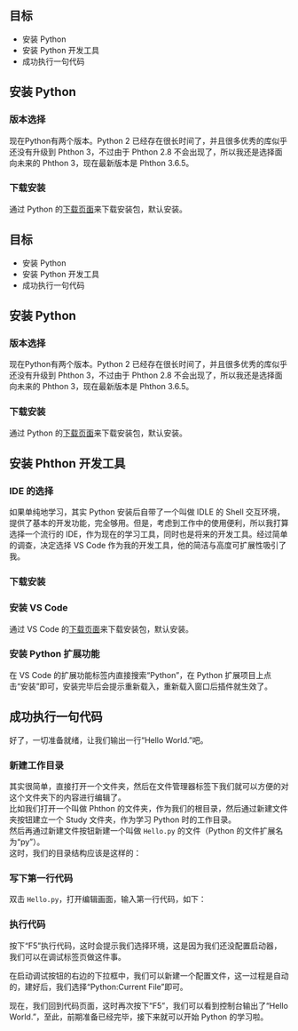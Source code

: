 ## 目标
* 安装 Python
* 安装 Python 开发工具
* 成功执行一句代码

## 安装 Python
### 版本选择
现在Python有两个版本。Python 2 已经存在很长时间了，并且很多优秀的库似乎还没有升级到 Phthon 3，不过由于 Phthon 2.8 不会出现了，所以我还是选择面向未来的 Phthon 3，现在最新版本是 Phthon 3.6.5。

### 下载安装
通过 Python 的[下载页面](https://www.python.org/downloads/)来下载安装包，默认安装。
## 目标
* 安装 Python
* 安装 Python 开发工具
* 成功执行一句代码

## 安装 Python
### 版本选择
现在Python有两个版本。Python 2 已经存在很长时间了，并且很多优秀的库似乎还没有升级到 Phthon 3，不过由于 Phthon 2.8 不会出现了，所以我还是选择面向未来的 Phthon 3，现在最新版本是 Phthon 3.6.5。

### 下载安装
通过 Python 的[下载页面](https://www.python.org/downloads/)来下载安装包，默认安装。

## 安装 Phthon 开发工具
### IDE 的选择
如果单纯地学习，其实 Python 安装后自带了一个叫做 IDLE 的 Shell 交互环境，提供了基本的开发功能，完全够用。但是，考虑到工作中的使用便利，所以我打算选择一个流行的 IDE，作为现在的学习工具，同时也是将来的开发工具。经过简单的调查，决定选择 VS Code 作为我的开发工具，他的简洁与高度可扩展性吸引了我。

### 下载安装
### 安装 VS Code
通过 VS Code 的[下载页面](https://go.microsoft.com/fwlink/?LinkID=534107)来下载安装包，默认安装。

### 安装 Python 扩展功能
在 VS Code 的扩展功能标签内直接搜索“Python”，在 Python 扩展项目上点击“安装”即可，安装完毕后会提示重新载入，重新载入窗口后插件就生效了。


## 成功执行一句代码
好了，一切准备就绪，让我们输出一行“Hello World.”吧。

### 新建工作目录
其实很简单，直接打开一个文件夹，然后在文件管理器标签下我们就可以方便的对这个文件夹下的内容进行编辑了。  
比如我们打开一个叫做 Phthon 的文件夹，作为我们的根目录，然后通过新建文件夹按钮建立一个 Study 文件夹，作为学习 Python 时的工作目录。  
然后再通过新建文件按钮新建一个叫做 `Hello.py` 的文件（Python 的文件扩展名为“py”）。  
这时，我们的目录结构应该是这样的：

### 写下第一行代码
双击 `Hello.py`，打开编辑画面，输入第一行代码，如下：

### 执行代码
按下“F5”执行代码，这时会提示我们选择环境，这是因为我们还没配置启动器，我们可以在调试标签页做这件事。

在启动调试按钮的右边的下拉框中，我们可以新建一个配置文件，这一过程是自动的，建好后，我们选择“Python:Current File”即可。

现在，我们回到代码页面，这时再次按下“F5”，我们可以看到控制台输出了“Hello World.”，至此，前期准备已经完毕，接下来就可以开始 Python 的学习啦。